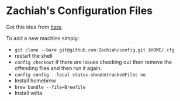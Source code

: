 # Zachiah's Configuration Files

Got this idea from [here](https://www.atlassian.com/git/tutorials/dotfiles).

To add a new machine simply:
- `git clone --bare git@github.com:Zachiah/config.git $HOME/.cfg`
- restart the shell
- `config checkout` if there are issues checking out then remove the offending files and then run it again.
- `config config --local status.showUntrackedFiles no`
- Install homebrew
- `brew bundle --file=Brewfile`
- Install volta

